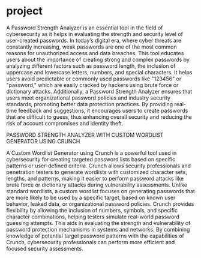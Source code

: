 # project
A Password Strength Analyzer is an essential tool in the field of cybersecurity as it helps in evaluating the strength and security level of user-created passwords. In today’s digital era, where cyber threats are constantly increasing, weak passwords are one of the most common reasons for unauthorized access and data breaches. This tool educates users about the importance of creating strong and complex passwords by analyzing different factors such as password length, the inclusion of uppercase and lowercase letters, numbers, and special characters. It helps users avoid predictable or commonly used passwords like "123456" or "password," which are easily cracked by hackers using brute force or dictionary attacks. Additionally, a Password Strength Analyzer ensures that users meet organizational password policies and industry security standards, promoting better data protection practices. By providing real-time feedback and suggestions, it encourages users to create passwords that are difficult to guess, thus enhancing overall security and reducing the risk of account compromises and identity theft.

PASSWORD STRENGTH ANALYZER WITH CUSTOM WORDLIST GENERATOR USING CRUNCH

A Custom Wordlist Generator using Crunch is a powerful tool used in cybersecurity for creating targeted password lists based on specific patterns or user-defined criteria. Crunch allows security professionals and penetration testers to generate wordlists with customized character sets, lengths, and patterns, making it easier to perform password attacks like brute force or dictionary attacks during vulnerability assessments. Unlike standard wordlists, a custom wordlist focuses on generating passwords that are more likely to be used by a specific target, based on known user behavior, leaked data, or organizational password policies. Crunch provides flexibility by allowing the inclusion of numbers, symbols, and specific character combinations, helping testers simulate real-world password guessing attempts. This aids in evaluating the strength and vulnerability of password protection mechanisms in systems and networks. By combining knowledge of potential target password patterns with the capabilities of Crunch, cybersecurity professionals can perform more efficient and focused security assessments.







